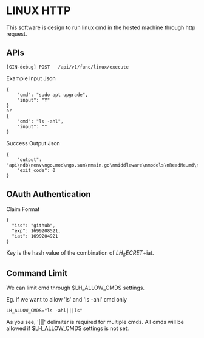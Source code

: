 # LINUX HTTP

This software is design to run linux cmd in the hosted machine through http request.

## APIs

```
[GIN-debug] POST   /api/v1/func/linux/execute
```

Example Input Json
```
{
    "cmd": "sudo apt upgrade",
    "input": "Y"
}
or 
{
    "cmd": "ls -ahl",
    "input": ""
}
```

Success Output Json
```
{
    "output": "api\ndb\nenv\ngo.mod\ngo.sum\nmain.go\nmiddleware\nmodels\nReadMe.md\nservices\nutils\n",
    "exit_code": 0
}
```

## OAuth Authentication
Claim Format
```
{
  "iss": "github",
  "exp": 1699208521,
  "iat": 1699204921
}
```

Key is the hash value of the combination of $LH_SECRET+$iat.

## Command Limit

We can limit cmd through $LH_ALLOW_CMDS settings.

Eg. if we want to allow 'ls' and 'ls -ahl' cmd only
```
LH_ALLOW_CMDS="ls -ahl|||ls"
```
As you see, '|||' delimiter is required for multiple cmds.
All cmds will be allowed if $LH_ALLOW_CMDS settings is not set.
